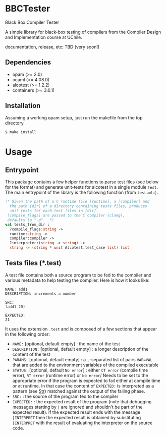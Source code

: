 # BBCTester
Black Box Compiler Tester

A simple library for black-box testing of compilers from the Compiler Design and Implementation course at UChile.

documentation, release, etc: TBD (very soon!)

## Dependencies
- opam (>= 2.0)
- ocaml (>= 4.08.0)
- alcotest (>= 1.2.2)
- containers (>= 3.0.1)

## Installation

Assuming a working opam setup, just run the makefile from the top directory
```bash
$ make install
```


# Usage

## Entrypoint

This package contains a few helper functions to parse test files (see below for the format) and generate unit-tests for alcotest in a single module `Test`. The main entrypoint of the library is the following function (from `test.mli`). 

```ocaml
(* Given the path of a C runtime file [runtime], a [compiler] and
  the path [dir] of a directory containing tests files, produces
  unit tests for each test files in [dir].
 [compile_flags] are passed to the C compiler (clang),
 defaults to "-g".  *)
val tests_from_dir :
  ?compile_flags:string ->
  runtime:string ->
  compiler:compiler ->
  ?interpreter:(string -> string) ->
  string -> (string * unit Alcotest.test_case list) list
```


## Tests files (*.test)

A test file contains both a source program to be fed to the compiler and various metadata to help testing the compiler.
Here is how it looks like:
```
NAME: add1
DESCRIPTION: increments a number

SRC:
(add1 20)

EXPECTED:
21
```


It uses the extension `.test` and is composed of a few sections that appear in the following order:
- `NAME:` [optional, default empty] : the name of the test
- `DESCRIPTION:` [optional, default empty] : a longer description of the content of the test
- `PARAMS:` [optional, default empty] : a `,`-separated list of pairs `VAR=VAL` that are added to the environment variables of the compiled executable
- `STATUS:` [optional, default `No error`] : either `CT error` (compile time error), `RT error` (runtime error) or `No error`/ Needs to be set to the appropriate error if the program is expected to fail either at compile time or at runtime. In that case the content of `EXPECTED:` is interpreted as a pattern (see [Str](https://caml.inria.fr/pub/docs/manual-ocaml/libref/Str.html)) matched against the output of the failing phase.
- `SRC:` : the source of the program fed to the compiler
- `EXPECTED:` : the expected result of the program (note that debugging messages starting by `|` are ignored and shouldn't be part of the expected result). If the expected result ends with the message `|INTERPRET` then the expected result is obtained by substituting `|INTERPRET` with the result of evaluating the interpreter on the source code.
